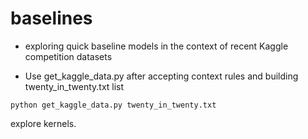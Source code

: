 # baselines

*  exploring quick baseline models in the context of recent Kaggle competition datasets

* Use get_kaggle_data.py after accepting context rules and building twenty_in_twenty.txt list

```
python get_kaggle_data.py twenty_in_twenty.txt
```

explore kernels.
